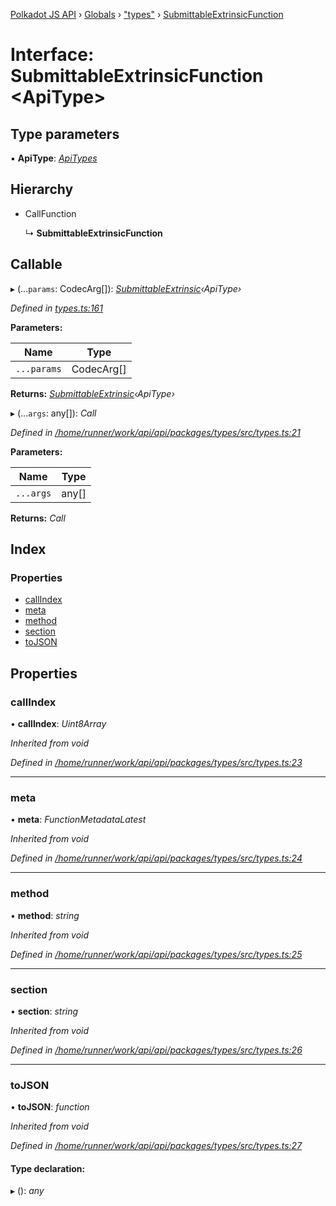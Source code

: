 [Polkadot JS API](../README.md) › [Globals](../globals.md) › ["types"](../modules/_types_.md) › [SubmittableExtrinsicFunction](_types_.submittableextrinsicfunction.md)

# Interface: SubmittableExtrinsicFunction <**ApiType**>

## Type parameters

▪ **ApiType**: *[ApiTypes](../modules/_types_.md#apitypes)*

## Hierarchy

* CallFunction

  ↳ **SubmittableExtrinsicFunction**

## Callable

▸ (...`params`: CodecArg[]): *[SubmittableExtrinsic](_submittable_types_.submittableextrinsic.md)‹ApiType›*

*Defined in [types.ts:161](https://github.com/polkadot-js/api/blob/2c44b5ca8a/packages/api/src/types.ts#L161)*

**Parameters:**

Name | Type |
------ | ------ |
`...params` | CodecArg[] |

**Returns:** *[SubmittableExtrinsic](_submittable_types_.submittableextrinsic.md)‹ApiType›*

▸ (...`args`: any[]): *Call*

*Defined in [/home/runner/work/api/api/packages/types/src/types.ts:21](https://github.com/polkadot-js/api/blob/2c44b5ca8a/packages/types/src/types.ts#L21)*

**Parameters:**

Name | Type |
------ | ------ |
`...args` | any[] |

**Returns:** *Call*

## Index

### Properties

* [callIndex](_types_.submittableextrinsicfunction.md#callindex)
* [meta](_types_.submittableextrinsicfunction.md#meta)
* [method](_types_.submittableextrinsicfunction.md#method)
* [section](_types_.submittableextrinsicfunction.md#section)
* [toJSON](_types_.submittableextrinsicfunction.md#tojson)

## Properties

###  callIndex

• **callIndex**: *Uint8Array*

*Inherited from void*

*Defined in [/home/runner/work/api/api/packages/types/src/types.ts:23](https://github.com/polkadot-js/api/blob/2c44b5ca8a/packages/types/src/types.ts#L23)*

___

###  meta

• **meta**: *FunctionMetadataLatest*

*Inherited from void*

*Defined in [/home/runner/work/api/api/packages/types/src/types.ts:24](https://github.com/polkadot-js/api/blob/2c44b5ca8a/packages/types/src/types.ts#L24)*

___

###  method

• **method**: *string*

*Inherited from void*

*Defined in [/home/runner/work/api/api/packages/types/src/types.ts:25](https://github.com/polkadot-js/api/blob/2c44b5ca8a/packages/types/src/types.ts#L25)*

___

###  section

• **section**: *string*

*Inherited from void*

*Defined in [/home/runner/work/api/api/packages/types/src/types.ts:26](https://github.com/polkadot-js/api/blob/2c44b5ca8a/packages/types/src/types.ts#L26)*

___

###  toJSON

• **toJSON**: *function*

*Inherited from void*

*Defined in [/home/runner/work/api/api/packages/types/src/types.ts:27](https://github.com/polkadot-js/api/blob/2c44b5ca8a/packages/types/src/types.ts#L27)*

#### Type declaration:

▸ (): *any*
